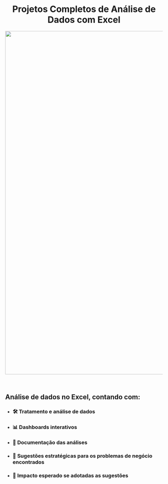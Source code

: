 <h1 align="center">Projetos Completos de Análise de Dados com Excel</h1>

<p align="center">
  <img src="https://github.com/user-attachments/assets/3cebbc5a-f779-466a-b91c-18a9f745e8f3" alt="analise_vendas" width="1100"/>
</p>

<br>

 ## Análise de dados no Excel, contando com:
 
 * ### 🛠 Tratamento e análise de dados
 * ### 📊 Dashboards interativos
 * ### 📑 Documentação das análises
 * ### 🎯 Sugestões estratégicas para os problemas de negócio encontrados
 * ### 🚀 Impacto esperado se adotadas as sugestões
